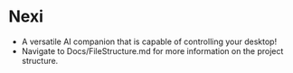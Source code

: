 # Nexi
- A versatile AI companion that is capable of controlling your desktop!
- Navigate to Docs/FileStructure.md for more information on the project structure.
